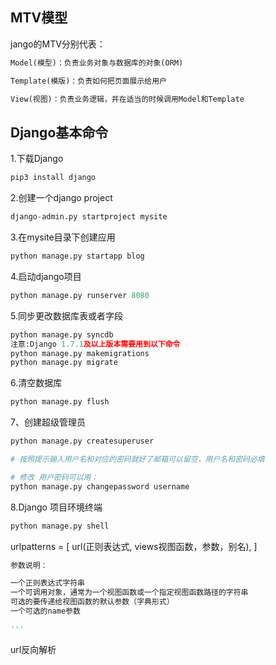 ## MTV模型

jango的MTV分别代表：

```python
Model(模型)：负责业务对象与数据库的对象(ORM)

Template(模版)：负责如何把页面展示给用户

View(视图)：负责业务逻辑，并在适当的时候调用Model和Template
```

## Django基本命令

1.下载Django

```python
pip3 install django
```

2.创建一个django project

```python
django-admin.py startproject mysite
```

3.在mysite目录下创建应用

```python
python manage.py startapp blog
```

4.启动django项目

```python
python manage.py runserver 8080
```

5.同步更改数据库表或者字段

```python
python manage.py syncdb
注意:Django 1.7.1及以上版本需要用到以下命令
python manage.py makemigrations
python manage.py migrate
```

6.清空数据库

```python
python manage.py flush
```

7、创建超级管理员

```python
python manage.py createsuperuser

# 按照提示输入用户名和对应的密码就好了邮箱可以留空，用户名和密码必填

# 修改 用户密码可以用：
python manage.py changepassword username
```

8.Django 项目环境终端

```python
python manage.py shell
```

urlpatterns = [ url(正则表达式, views视图函数，参数，别名), ]

```python
参数说明：

一个正则表达式字符串
一个可调用对象，通常为一个视图函数或一个指定视图函数路径的字符串
可选的要传递给视图函数的默认参数（字典形式）
一个可选的name参数

'''
```

url反向解析